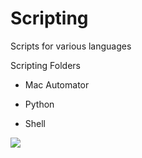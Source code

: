 Scripting
=====
Scripts for various languages

Scripting Folders

- Mac Automator

- Python

- Shell

<img src="http://www.italike.com/githubimgs/arduino.png">

